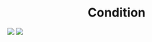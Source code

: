 <h1 align="center"> Condition </h1>
<img src="https://user-images.githubusercontent.com/25712677/58435151-3ae95a80-8063-11e9-83e0-e77a1479c8f8.png" style="max-width:100%;">
<img src="https://user-images.githubusercontent.com/25712677/58435155-3fae0e80-8063-11e9-9a46-d01018a555fe.png" style="max-width:100%;">

